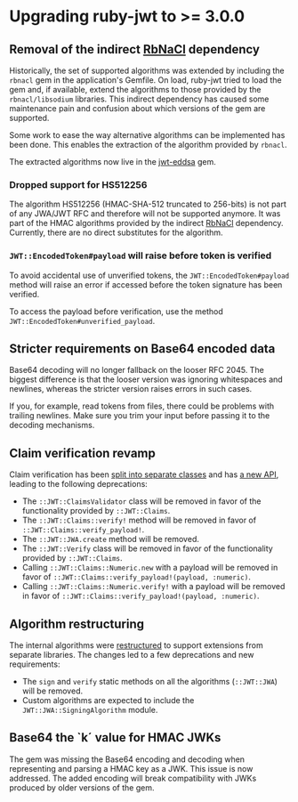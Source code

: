 # Upgrading ruby-jwt to >= 3.0.0

## Removal of the indirect [RbNaCl](https://github.com/RubyCrypto/rbnacl) dependency

Historically, the set of supported algorithms was extended by including the `rbnacl` gem in the application's Gemfile. On load, ruby-jwt tried to load the gem and, if available, extend the algorithms to those provided by the `rbnacl/libsodium` libraries. This indirect dependency has caused some maintenance pain and confusion about which versions of the gem are supported.

Some work to ease the way alternative algorithms can be implemented has been done. This enables the extraction of the algorithm provided by `rbnacl`.

The extracted algorithms now live in the [jwt-eddsa](https://rubygems.org/gems/jwt-eddsa) gem.

### Dropped support for HS512256

The algorithm HS512256 (HMAC-SHA-512 truncated to 256-bits) is not part of any JWA/JWT RFC and therefore will not be supported anymore. It was part of the HMAC algorithms provided by the indirect [RbNaCl](https://github.com/RubyCrypto/rbnacl) dependency. Currently, there are no direct substitutes for the algorithm.

### `JWT::EncodedToken#payload` will raise before token is verified

To avoid accidental use of unverified tokens, the `JWT::EncodedToken#payload` method will raise an error if accessed before the token signature has been verified.

To access the payload before verification, use the method `JWT::EncodedToken#unverified_payload`.

## Stricter requirements on Base64 encoded data

Base64 decoding will no longer fallback on the looser RFC 2045. The biggest difference is that the looser version was ignoring whitespaces and newlines, whereas the stricter version raises errors in such cases.

If you, for example, read tokens from files, there could be problems with trailing newlines. Make sure you trim your input before passing it to the decoding mechanisms.

## Claim verification revamp

Claim verification has been [split into separate classes](https://github.com/jwt/ruby-jwt/pull/605) and has [a new API](https://github.com/jwt/ruby-jwt/pull/626), leading to the following deprecations:

- The `::JWT::ClaimsValidator` class will be removed in favor of the functionality provided by `::JWT::Claims`.
- The `::JWT::Claims::verify!` method will be removed in favor of `::JWT::Claims::verify_payload!`.
- The `::JWT::JWA.create` method will be removed.
- The `::JWT::Verify` class will be removed in favor of the functionality provided by `::JWT::Claims`.
- Calling `::JWT::Claims::Numeric.new` with a payload will be removed in favor of `::JWT::Claims::verify_payload!(payload, :numeric)`.
- Calling `::JWT::Claims::Numeric.verify!` with a payload will be removed in favor of `::JWT::Claims::verify_payload!(payload, :numeric)`.

## Algorithm restructuring

The internal algorithms were [restructured](https://github.com/jwt/ruby-jwt/pull/607) to support extensions from separate libraries. The changes led to a few deprecations and new requirements:

- The `sign` and `verify` static methods on all the algorithms (`::JWT::JWA`) will be removed.
- Custom algorithms are expected to include the `JWT::JWA::SigningAlgorithm` module.

## Base64 the `k´ value for HMAC JWKs

The gem was missing the Base64 encoding and decoding when representing and parsing a HMAC key as a JWK. This issue is now addressed. The added encoding will break compatibility with JWKs produced by older versions of the gem.
